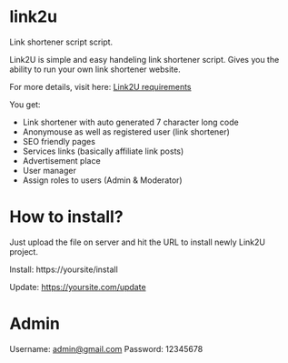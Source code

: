 # link2u
Link shortener script script.

Link2U is simple and easy handeling link shortener script. Gives you the ability to run your own link shortener website.

For more details, visit here: [Link2U requirements](https://webfuelcode.wall-spot.com/link2u-free-link-shortener-service-script/)

You get:
- Link shortener with auto generated 7 character long code
- Anonymouse as well as registered user (link shortener)
- SEO friendly pages
- Services links (basically affiliate link posts)
- Advertisement place
- User manager
- Assign roles to users (Admin & Moderator)

# How to install?
Just upload the file on server and hit the URL to install newly Link2U project.

Install: https://yoursite/install

Update: https://yoursite.com/update

# Admin
Username: admin@gmail.com
Password: 12345678
